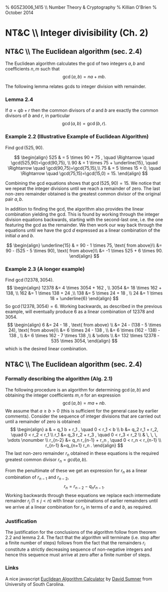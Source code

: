 % 6G5Z3006_1415 \\\\ Number Theory & Cryptography
% Killian O'Brien
% October 2014

# NT&C \\\\ Integer divisibility (Ch. 2)

## NT&C \\\\ The Euclidean algorithm (sec. 2.4)

The Euclidean algorithm calculates the gcd of two integers $a,b$ and coefficients $n,m$ such that 
$$\gcd(a,b) = na + mb.$$

The following lemma relates gcds to integer division with remainder.

### Lemma 2.4
If $a=qb+r$ then the common divisors of $a$ and $b$ are exactly the common divisors of $b$ and $r$, in particular
$$
\gcd(a,b) = \gcd(b,r) .
$$

### Example 2.2 (Illustrative Example of Euclidean Algorithm)
Find $\gcd(525,90)$.

$$
\begin{align}
525 & = 5 \times 90 + 75 , \quad \Rightarrow \quad \gcd(525,90)=\gcd(90,75), \\
90 & = 1 \times 75 + \underline{15}, \quad \Rightarrow \quad \gcd(90,75)=\gcd(75,15),\\
75 & = 5 \times 15 + 0, \quad \Rightarrow \quad \gcd(75,15)=\gcd(15,0) = 15.
\end{align}
$$

Combining the gcd equations shows that $\gcd(525,90)=15$. We notice that we repeat the integer divisions until we reach a remainder of zero. The last non-zero remainder obtained is the greatest common divisor of the original pair $a,b$.

In addition to finding the gcd, the algorithm also provides the linear combination yielding the gcd. This is found by working through the integer division equations backwards, starting with the second-last one, i.e. the one featuring the gcd as the remainder. We then work our way back through the equations until we have the gcd $d$ expressed as a linear combination of the initial $a$ and $b$. 

$$
\begin{align}
\underline{15} & = 90 - 1 \times 75, \text{ from above}\\
&= 90 - (525 - 5 \times 90), \text{ from above}\\
&= -1 \times 525 + 6 \times 90.
\end{align}
$$

### Example 2.3 (A longer example)

Find $\gcd(12378, 3054)$.
$$
\begin{align}
12378 &= 4 \times 3054 + 162 , \\
3054 &= 18 \times 162 + 138, \\
162 &= 1 \times 138 + 24 ,\\
138 &= 5 \times 24 + 18 , \\
24 &= 1 \times 18 + \underline{6}
\end{align}
$$
So $\gcd(12378,3054) = 6$. Working backwards, as described in the previous example, will eventually produce 6 as a linear combination of 12378 and 3054.
$$
\begin{align}
6 &= 24 - 18 , \text{ from above} \\
&= 24 - (138 - 5 \times 24), \text{ from above}\\
&= 6 \times 24 - 138 , \\
&= 6 \times (162 - 138) - 138 , \\
&= 6 \times 162 - 7 \times 138 ,\\
& \vdots \\
&= 132 \times 12378 - 535 \times 3054,
\end{align}
$$
which is the desired linear combination.

## NT&C \\\\ The Euclidean algorithm (sec. 2.4)

### Formally describing the algorithm (Alg. 2.1)

The following procedure is an algorithm for determining $\gcd(a,b)$ and obtaining the integer coefficients $m,n$ for an expression
$$
\gcd(a,b) = ma + nb .
$$
We assume that $a \geq b > 0$ (this is sufficient for the general case by earlier comments). Consider the sequence of integer divisions that are carried out until a remainder of zero is obtained:
$$
\begin{align}
a & = q_1 b + r_1 , \quad 0 < r_1 < b \\
b &= q_2 r_1 + r_2, \quad 0 < r_2 < r_1 \\
r_1 &= q_3 r_2 + r_3 , \quad 0 < r_3 < r_2 \\
 & \, \, \, \vdots \nonumber \\
 r_{n-2} &= q_n r_{n-1} + r_n , \quad 0 < r_n < r_{n-1} \\
 r_{n-1} &=q_{n+1} r_n .
\end{align}
$$
The last non-zero remainder $r_n$ obtained in these equations is the required greatest common divisor $r_n=gcd(a,b)$. 

From the penultimate of these we get an expression for $r_n$ as a linear combination of $r_{n-1}$ and $r_{n-2}$,
$$
r_n = r_{n-2} - q_n r_{n-1} .
$$
Working backwards through these equations we replace each intermediate remainder $r_j$ ($1 \leq j < n$) with linear combinations of earlier remainders until we arrive at a linear combination for $r_n$ in terms of $a$ and $b$, as required.

### Justification

The justification for the conclusions of the algorithm follow from theorem 2.2 and lemma 2.4. The fact that the algorithm will terminate (i.e. stop after a finite number of steps) follows from the fact that the remainders $r_i$ constitute a strictly decreasing sequence of non-negative integers and hence this sequence must arrive at zero after a finite number of steps.

### Links

A nice javascript [Euclidean Algorithm Calculator](http://www.math.sc.edu/~sumner/numbertheory/euclidean/euclidean.html) by [David Sumner](http://www.math.sc.edu/~sumner/) from University of South Carolina.

<!--- 
 <div class="compute"><script type="text/x-sage"><div class="compute"><script type="text/x-sage">
@interact
def tline(ep=slider(0.0001,4,0.1,0)):
          p=plot(sin(x), (x, 0, 2*pi));
          a=pi/2;
          u=a+ep;
          slope=(sin(u)-sin(a))/(u-a);
          q=plot(slope*(x-pi/2)+sin(pi/2), (x,0,2*pi), color='red');
          (p+q).show();
</script></div> </script></div> 




[`cloud.sagemath.com`](https://cloud.sagemath.com).
 --->
